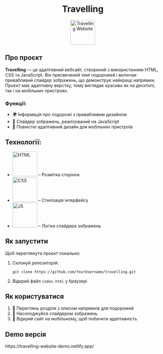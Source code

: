 <h1 align="center">Travelling</h1>
<p align="center">
  <img src="https://img.icons8.com/color/96/globe--v1.png" alt="Travelling Website" width="80" />
</p>

<h2>Про проєкт</h2>
<p>
  <strong>Travelling</strong> — це адаптивний вебсайт, створений з використанням HTML, CSS та JavaScript. Він присвячений темі подорожей і включає привабливий слайдер зображень, що демонструє найкращі напрямки. Проєкт має адаптивну верстку, тому виглядає красиво як на десктопі, так і на мобільних пристроях.
</p>

<h3>Функції:</h3>
<ul>
  <li>🌍 Інформація про подорожі з привабливим дизайном</li>
  <li>📸 Слайдер зображень, реалізований на JavaScript</li>
  <li>📱 Повністю адаптивний дизайн для мобільних пристроїв</li>
</ul>

<h2>Технології:</h2>
<ul>
  <li><img src="https://img.shields.io/badge/HTML5-E34F26?style=flat-square&logo=html5&logoColor=white" alt="HTML" width="80" /> – Розмітка сторінок</li>
  <li><img src="https://img.shields.io/badge/CSS3-1572B6?style=flat-square&logo=css3&logoColor=white" alt="CSS" width="80" /> – Стилізація інтерфейсу</li>
  <li><img src="https://img.shields.io/badge/JavaScript-F7DF1E?style=flat-square&logo=javascript&logoColor=black" alt="JS" width="80" /> – Логіка слайдера зображень</li>
</ul>

<h2>Як запустити</h2>
<p>Щоб переглянути проєкт локально:</p>
<ol>
  <li>Склонуй репозиторій:</li>
  <pre><code>git clone https://github.com/YourUsername/travelling.git</code></pre>
  <li>Відкрий файл <code>index.html</code> у браузері</li>
</ol>

<h2>Як користуватися</h2>
<ol>
  <li>🧭 Переглянь розділи з описом напрямків для подорожей</li>
  <li>📸 Насолоджуйся слайдером зображень</li>
  <li>📱 Відкрий сайт на мобільному, щоб побачити адаптивність</li>
</ol>

<h2>Demo версія</h2>
<p>https://travelling-website-demo.netlify.app/</p>
